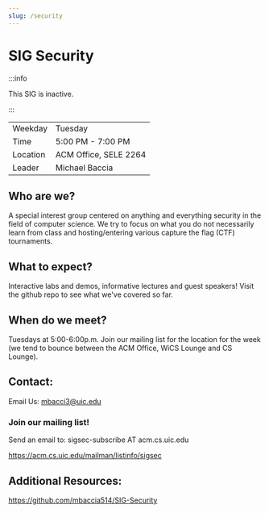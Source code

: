 ```yaml
---
slug: /security
---
```


# SIG Security

:::info

This SIG is inactive.

:::

|          |                       |
| -------- | --------------------- |
| Weekday  | Tuesday               |
| Time     | 5:00 PM - 7:00 PM     |
| Location | ACM Office, SELE 2264 |
| Leader   | Michael Baccia        |

## Who are we?

A special interest group centered on anything and everything security in the field of computer science. We try to focus on what you do not necessarily learn from class and hosting/entering various capture the flag (CTF) tournaments.

## What to expect?

Interactive labs and demos, informative lectures and guest speakers! Visit the github repo to see what we've covered so far.

## When do we meet?

Tuesdays at 5:00-6:00p.m. Join our mailing list for the location for the week (we tend to bounce between the ACM Office, WiCS Lounge and CS Lounge).

## Contact:

Email Us: mbacci3@uic.edu

### Join our mailing list!

Send an email to: sigsec-subscribe AT acm.cs.uic.edu

<https://acm.cs.uic.edu/mailman/listinfo/sigsec>

## Additional Resources:

<https://github.com/mbaccia514/SIG-Security>

